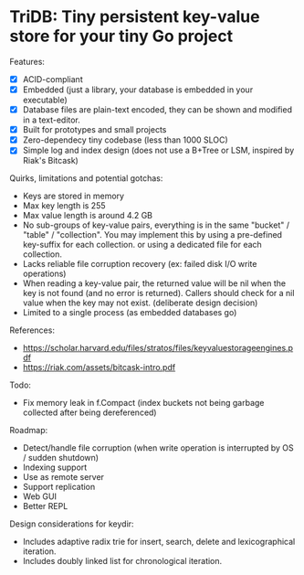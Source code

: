 # TriDB: Tiny persistent key-value store for your tiny Go project

Features:
- [x] ACID-compliant
- [x] Embedded (just a library, your database is embedded in your executable)
- [x] Database files are plain-text encoded, they can be shown and modified in a text-editor.
- [x] Built for prototypes and small projects
- [x] Zero-dependecy tiny codebase (less than 1000 SLOC)
- [x] Simple log and index design (does not use a B+Tree or LSM, inspired by Riak's Bitcask)

Quirks, limitations and potential gotchas:
- Keys are stored in memory
- Max key length is 255
- Max value length is around 4.2 GB
- No sub-groups of key-value pairs, everything is in the same "bucket" / "table" / "collection".
	You may implement this by using a pre-defined key-suffix for each collection.
	or using a dedicated file for each collection.
- Lacks reliable file corruption recovery (ex: failed disk I/O write operations)
- When reading a key-value pair, the returned value will be nil when the key is not found (and no error is returned).
	Callers should check for a nil value when the key may not exist. (deliberate design decision)
- Limited to a single process (as embedded databases go)

References:
- https://scholar.harvard.edu/files/stratos/files/keyvaluestorageengines.pdf
- https://riak.com/assets/bitcask-intro.pdf

Todo:
- Fix memory leak in f.Compact (index buckets not being garbage collected after being dereferenced)

Roadmap:
- Detect/handle file corruption (when write operation is interrupted by OS / sudden shutdown)
- Indexing support
- Use as remote server
- Support replication
- Web GUI
- Better REPL

Design considerations for keydir:
- Includes adaptive radix trie for insert, search, delete and lexicographical iteration.
- Includes doubly linked list for chronological iteration.
